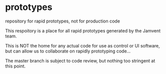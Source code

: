 # prototypes
repository for rapid prototypes, not for production code


This respoitory is a place for all rapid prototypes generated by the Jamvent team.

This is NOT the home for any actual code for use as control or UI software, but can allow us to collaborate on rapidly prototyping code...

The master branch is subject to code review, but nothing too stringent at this point.

